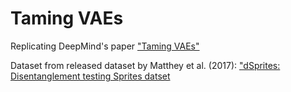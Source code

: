 # Taming VAEs

Replicating DeepMind's paper ["Taming VAEs"](https://arxiv.org/abs/1810.00597)

Dataset from released dataset by Matthey et al. (2017): ["dSprites: Disentanglement testing Sprites datset](https://github.com/deepmind/dsprites-dataset/)
